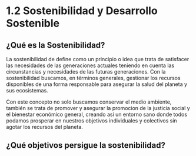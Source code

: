 # 1.2 Sostenibilidad y Desarrollo Sostenible
## ¿Qué es la Sostenibilidad?

La sostenibilidad de define como un principio o idea que trata de satisfacer las necesidades de las generaciones actuales teniendo en cuenta las circunstancias y necesidades de las futuras generaciones. 
Con la sostenibilidad buscamos, en términos generales, gestionar los recursos disponibles de una forma responsable para asegurar la salud del planeta y sus ecosistemas.

Con este concepto no solo buscamos conservar el medio ambiente, también se trata de promover y asegurar la promocion de la justicia social y el bienestar económico general, creando así un entorno sano donde todos podamos prosperar en nuestros objetivos individuales y colectivos sin agotar los recursos del planeta.

## ¿Qué objetivos persigue la sostenibilidad?
